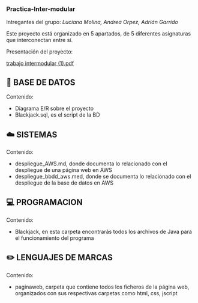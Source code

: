 ### Practica-Inter-modular

Intregantes del grupo: *Luciana Molina, Andrea Orpez, Adrián Garrido*

Este proyecto está organizado en 5 apartados, de 5 diferentes asignaturas que interconectan entre sí.

Presentación del proyecto: 

[trabajo intermodular (1).pdf](https://github.com/user-attachments/files/20482055/trabajo.intermodular.1.pdf)


## :floppy_disk: BASE DE DATOS

Contenido: 
 - Diagrama E/R sobre el proyecto
 - Blackjack.sql, es el script de la BD

## :cloud: SISTEMAS

Contenido:
 - despliegue_AWS.md, donde documenta lo relacionado con el despliegue de una página web en AWS
 - despliegue_bbdd_aws.med, donde se documenta lo relacionado con el despliegue de la base de datos en AWS

## :computer: PROGRAMACION

Contenido:
 - Blackjack, en esta carpeta encontrarás todos los archivos de Java para el funcionamiento del programa

## :pencil2: LENGUAJES DE MARCAS

Contenido:
 - paginaweb, carpeta que contiene todos los ficheros de la página web, organizados con sus respectivas carpetas como html, css, jscript
